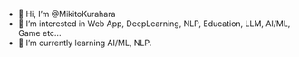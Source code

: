 - 👋 Hi, I’m @MikitoKurahara
- 👀 I’m interested in Web App, DeepLearning, NLP, Education, LLM, AI/ML, Game etc...
- 🌱 I’m currently learning AI/ML, NLP.

<!---
MikitoKurahara/MikitoKurahara is a ✨ special ✨ repository because its `README.md` (this file) appears on your GitHub profile.
You can click the Preview link to take a look at your changes.
--->
